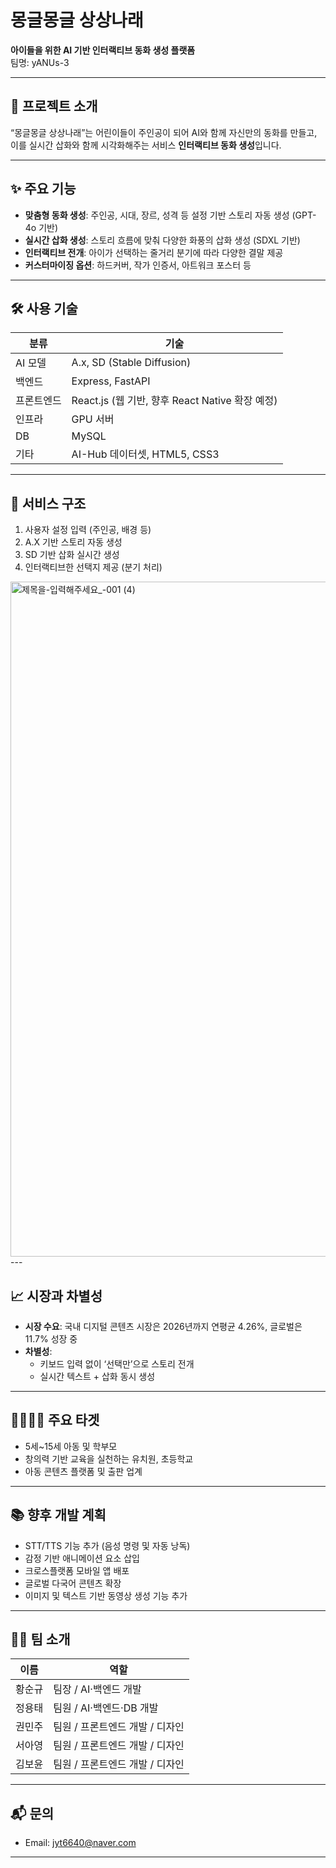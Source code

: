 # 몽글몽글 상상나래

**아이들을 위한 AI 기반 인터랙티브 동화 생성 플랫폼**  
팀명: yANUs-3

---

## 🧸 프로젝트 소개

“몽글몽글 상상나래”는 어린이들이 주인공이 되어 AI와 함께 자신만의 동화를 만들고, 이를 실시간 삽화와 함께 시각화해주는 서비스 **인터랙티브 동화 생성**입니다.

---

## ✨ 주요 기능

- **맞춤형 동화 생성**: 주인공, 시대, 장르, 성격 등 설정 기반 스토리 자동 생성 (GPT-4o 기반)
- **실시간 삽화 생성**: 스토리 흐름에 맞춰 다양한 화풍의 삽화 생성 (SDXL 기반)
- **인터랙티브 전개**: 아이가 선택하는 줄거리 분기에 따라 다양한 결말 제공
- **커스터마이징 옵션**: 하드커버, 작가 인증서, 아트워크 포스터 등

---

## 🛠️ 사용 기술

| 분류 | 기술 |
|------|------|
| AI 모델 | A.x, SD (Stable Diffusion) |
| 백엔드 | Express, FastAPI |
| 프론트엔드 | React.js (웹 기반, 향후 React Native 확장 예정) |
| 인프라 | GPU 서버 |
| DB | MySQL |
| 기타 | AI-Hub 데이터셋, HTML5, CSS3 |

---

## 🚀 서비스 구조

1. 사용자 설정 입력 (주인공, 배경 등)
2. A.X 기반 스토리 자동 생성
3. SD 기반 삽화 실시간 생성
4. 인터랙티브한 선택지 제공 (분기 처리)
<img width="1920" height="1080" alt="제목을-입력해주세요_-001 (4)" src="https://github.com/user-attachments/assets/9844c5eb-dad7-4045-8024-30e7d9e4a217" />
---

## 📈 시장과 차별성

- **시장 수요**: 국내 디지털 콘텐츠 시장은 2026년까지 연평균 4.26%, 글로벌은 11.7% 성장 중
- **차별성**:
  - 키보드 입력 없이 ‘선택만’으로 스토리 전개
  - 실시간 텍스트 + 삽화 동시 생성

---

## 👨‍👩‍👧‍👦 주요 타겟

- 5세~15세 아동 및 학부모
- 창의력 기반 교육을 실천하는 유치원, 초등학교
- 아동 콘텐츠 플랫폼 및 출판 업계

---

## 📚 향후 개발 계획

- STT/TTS 기능 추가 (음성 명령 및 자동 낭독)
- 감정 기반 애니메이션 요소 삽입
- 크로스플랫폼 모바일 앱 배포
- 글로벌 다국어 콘텐츠 확장
- 이미지 및 텍스트 기반 동영상 생성 기능 추가

---

## 👨‍💻 팀 소개

| 이름 | 역할 |
|------|------|
| 황순규 | 팀장 / AI·백엔드 개발 |
| 정용태 | 팀원 / AI·백엔드·DB 개발 |
| 권민주 | 팀원 / 프론트엔드 개발 / 디자인 |
| 서아영 | 팀원 / 프론트엔드 개발 / 디자인 |
| 김보윤 | 팀원 / 프론트엔드 개발 / 디자인 |

---

## 📬 문의

- Email: jyt6640@naver.com

---
